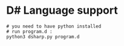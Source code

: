 # D# Language support

```
# you need to have python installed
# run program.d :
python3 dsharp.py program.d
```